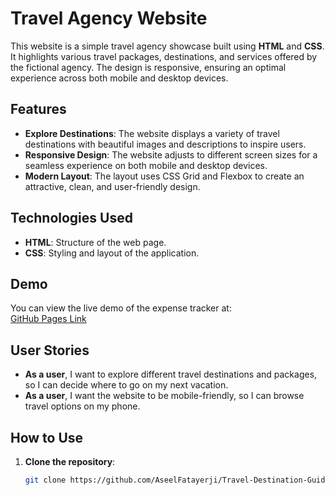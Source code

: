 # Travel Agency Website

This website is a simple travel agency showcase built using **HTML** and **CSS**. It highlights various travel packages, destinations, and services offered by the fictional agency. The design is responsive, ensuring an optimal experience across both mobile and desktop devices.

## Features
- **Explore Destinations**: The website displays a variety of travel destinations with beautiful images and descriptions to inspire users.
- **Responsive Design**: The website adjusts to different screen sizes for a seamless experience on both mobile and desktop devices.
- **Modern Layout**: The layout uses CSS Grid and Flexbox to create an attractive, clean, and user-friendly design.

## Technologies Used
- **HTML**: Structure of the web page.
- **CSS**: Styling and layout of the application.

## Demo
You can view the live demo of the expense tracker at:  
[GitHub Pages Link](https://aseelfatayerji.github.io/Travel-Destination-Guide//)

## User Stories
- **As a user**, I want to explore different travel destinations and packages, so I can decide where to go on my next vacation.
- **As a user**,  I want the website to be mobile-friendly, so I can browse travel options on my phone.

## How to Use
1. **Clone the repository**:
   ```bash
   git clone https://github.com/AseelFatayerji/Travel-Destination-Guide.git
